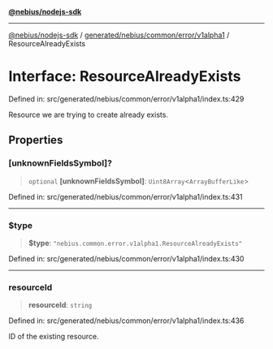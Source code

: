 [**@nebius/nodejs-sdk**](../../../../../../README.md)

---

[@nebius/nodejs-sdk](../../../../../../README.md) / [generated/nebius/common/error/v1alpha1](../README.md) / ResourceAlreadyExists

# Interface: ResourceAlreadyExists

Defined in: src/generated/nebius/common/error/v1alpha1/index.ts:429

Resource we are trying to create already exists.

## Properties

### \[unknownFieldsSymbol\]?

> `optional` **\[unknownFieldsSymbol\]**: `Uint8Array`\<`ArrayBufferLike`\>

Defined in: src/generated/nebius/common/error/v1alpha1/index.ts:431

---

### $type

> **$type**: `"nebius.common.error.v1alpha1.ResourceAlreadyExists"`

Defined in: src/generated/nebius/common/error/v1alpha1/index.ts:430

---

### resourceId

> **resourceId**: `string`

Defined in: src/generated/nebius/common/error/v1alpha1/index.ts:436

ID of the existing resource.
